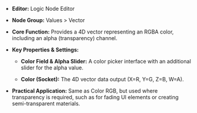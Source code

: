 - **Editor:** Logic Node Editor
    
- **Node Group:** Values > Vector
    
- **Core Function:** Provides a 4D vector representing an RGBA color, including an alpha (transparency) channel.
    
- **Key Properties & Settings:**
    
    - **Color Field & Alpha Slider:** A color picker interface with an additional slider for the alpha value.
        
    - **Color (Socket):** The 4D vector data output (X=R, Y=G, Z=B, W=A).
        
- **Practical Application:** Same as Color RGB, but used where transparency is required, such as for fading UI elements or creating semi-transparent materials.